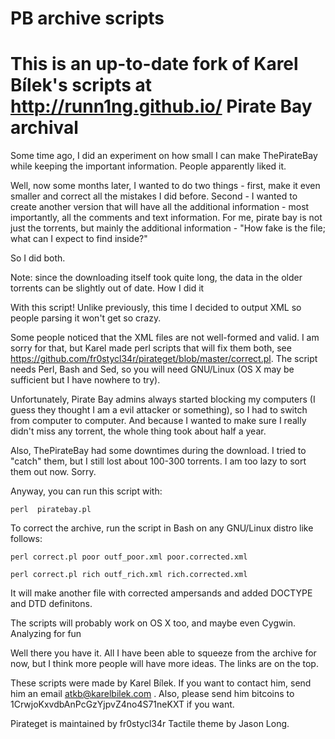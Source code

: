 PB archive scripts
=
This is an up-to-date fork of Karel Bílek's scripts at http://runn1ng.github.io/
Pirate Bay archival
=
Some time ago, I did an experiment on how small I can make ThePirateBay while keeping the important information. People apparently liked it.

Well, now some months later, I wanted to do two things - first, make it even smaller and correct all the mistakes I did before. Second - I wanted to create another version that will have all the additional information - most importantly, all the comments and text information. For me, pirate bay is not just the torrents, but mainly the additional information - "How fake is the file; what can I expect to find inside?"

So I did both.

Note: since the downloading itself took quite long, the data in the older torrents can be slightly out of date.
How I did it

With this script! Unlike previously, this time I decided to output XML so people parsing it won't get so crazy.

Some people noticed that the XML files are not well-formed and valid. I am sorry for that, but Karel made perl scripts that will fix them both, see https://github.com/fr0stycl34r/pirateget/blob/master/correct.pl. The script needs Perl, Bash and Sed, so you will need GNU/Linux (OS X may be sufficient but I have nowhere to try).

Unfortunately, Pirate Bay admins always started blocking my computers (I guess they thought I am a evil attacker or something), so I had to switch from computer to computer. And because I wanted to make sure I really didn't miss any torrent, the whole thing took about half a year.

Also, ThePirateBay had some downtimes during the download. I tried to "catch" them, but I still lost about 100-300 torrents. I am too lazy to sort them out now. Sorry.

Anyway, you can run this script with:

    perl  piratebay.pl

To correct the archive, run the script in Bash on any GNU/Linux distro like follows:

    perl correct.pl poor outf_poor.xml poor.corrected.xml

    perl correct.pl rich outf_rich.xml rich.corrected.xml

It will make another file with corrected ampersands and added DOCTYPE and DTD definitons.

The scripts will probably work on OS X too, and maybe even Cygwin.
Analyzing for fun


Well there you have it. All I have been able to squeeze from the archive for now, but I think more people will have more ideas. The links are on the top.

These scripts were made by Karel Bílek. If you want to contact him, send him an email atkb@karelbilek.com . Also, please send him bitcoins to 1CrwjoKxvdbAnPcGzYjpvZ4no4S71neKXT if you want.

Pirateget is maintained by fr0stycl34r
Tactile theme by Jason Long. 
